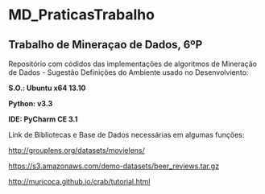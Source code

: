 MD_PraticasTrabalho
===================

<h2>Trabalho de Mineraçao de Dados, 6ºP</h2>

Repositório com códidos das implementações de algoritmos de Mineração de Dados - Sugestão
Definições do Ambiente usado no Desenvolviento:
  
  <strong>S.O.: Ubuntu x64 13.10
  
  Python: v3.3
  
  IDE: PyCharm CE 3.1 </strong>

Link de Bibliotecas e Base de Dados necessárias em algumas funções:
 
 http://grouplens.org/datasets/movielens/
 
 https://s3.amazonaws.com/demo-datasets/beer_reviews.tar.gz
 
 http://muricoca.github.io/crab/tutorial.html
